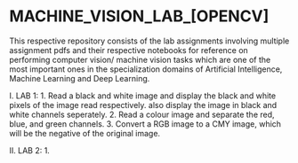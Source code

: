 # MACHINE_VISION_LAB_[OPENCV]
This respective repository consists of the lab assignments involving multiple assignment pdfs and their respective notebooks for reference on performing computer vision/ machine vision tasks which are one of the most important ones in the specialization domains of Artificial Intelligence, Machine Learning and Deep Learning.

I.  LAB 1:
    1. Read a black and white image and display the black and white pixels of the image read respectively. also display the image in black and white channels seperately.
    2. Read a colour image and separate the red, blue, and green channels.
    3. Convert a RGB image to a CMY image, which will be the negative of the original image.

II. LAB 2:
    1. 
